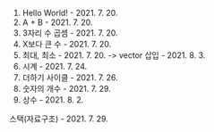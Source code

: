 1. Hello World! - 2021. 7. 20.
2. A + B - 2021. 7. 20.
3. 3자리 수 곱셈 - 2021. 7. 20.
4. X보다 큰 수 - 2021. 7. 20.
5. 최대, 최소 - 2021. 7. 20. -> vector 삽입 - 2021. 8. 3.
6. 시계 - 2021. 7. 24.
7. 더하기 사이클 - 2021. 7. 26.
8. 숫자의 개수 - 2021. 7. 29.
9. 상수 - 2021. 8. 2.


스택(자료구조) - 2021. 7. 29.
